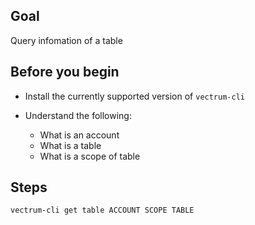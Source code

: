 ## Goal

Query infomation of a table

## Before you begin

* Install the currently supported version of `vectrum-cli`

* Understand the following:
  * What is an account
  * What is a table
  * What is a scope of table

## Steps

```sh
vectrum-cli get table ACCOUNT SCOPE TABLE
```